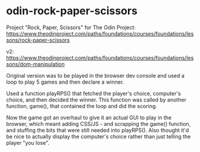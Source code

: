 # odin-rock-paper-scissors
Project "Rock, Paper, Scissors" for The Odin Project:
https://www.theodinproject.com/paths/foundations/courses/foundations/lessons/rock-paper-scissors

v2: https://www.theodinproject.com/paths/foundations/courses/foundations/lessons/dom-manipulation


Original version was to be played in the browser dev console and used a loop to play 5 games and then declare a winner.

Used a function playRPS() that fetched the player's choice, computer's choice, and then decided the winner. This function
was called by another function, game(), that contained the loop and did the scoring.

Now the game got an overhaul to give it an actual GUI to play in the browser, which meant adding CSS/JS - and scrapping the
game() function, and stuffing the bits that were still needed into playRPS(). Also thought it'd be nice to actually display
the computer's choice rather than just telling the player "you lose".